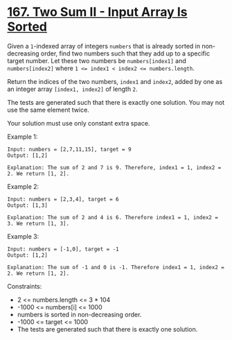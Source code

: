 # [167. Two Sum II - Input Array Is Sorted](https://leetcode.com/problems/two-sum-ii-input-array-is-sorted/)
 
Given a `1`-indexed array of integers `numbers` that is already sorted in non-decreasing order, find two numbers such that they add up to a specific target number. Let these two numbers be `numbers[index1]` and `numbers[index2]` where `1 <= index1 < index2 <= numbers.length`.

Return the indices of the two numbers, `index1` and `index2`, added by one as an integer array `[index1, index2]` of length `2`.

The tests are generated such that there is exactly one solution. You may not use the same element twice.

Your solution must use only constant extra space.

Example 1:

    Input: numbers = [2,7,11,15], target = 9
    Output: [1,2]
    
    Explanation: The sum of 2 and 7 is 9. Therefore, index1 = 1, index2 = 2. We return [1, 2].

Example 2:

    Input: numbers = [2,3,4], target = 6
    Output: [1,3]

    Explanation: The sum of 2 and 4 is 6. Therefore index1 = 1, index2 = 3. We return [1, 3].

Example 3:

    Input: numbers = [-1,0], target = -1
    Output: [1,2]

    Explanation: The sum of -1 and 0 is -1. Therefore index1 = 1, index2 = 2. We return [1, 2].
 

Constraints:

* 2 <= numbers.length <= 3 * 104
* -1000 <= numbers[i] <= 1000
* numbers is sorted in non-decreasing order.
* -1000 <= target <= 1000
* The tests are generated such that there is exactly one solution.